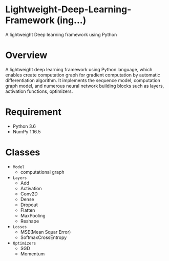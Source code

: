 # Lightweight-Deep-Learning-Framework (ing...)
A lightweight Deep learning framework using Python 

# Overview 

A lightweight deep learning framework using Python language, which enables create computation graph for gradient computation by automatic differentiation algorithm. It implements the sequence model, computation graph model, and numerous neural network building blocks such as layers, activation functions, optimizers.

# Requirement

- Python 3.6
- NumPy 1.16.5

# Classes

- `Model`  
  - computational graph 
- `Layers`
  - Add
  - Activation
  - Conv2D
  - Dense
  - Dropout
  - Flatten
  - MaxPooling
  - Reshape
- `Losses`
  - MSE(Mean Squar Error)
  - SoftmaxCrossEntropy
- `Optimizers`
  - SGD
  - Momentum
